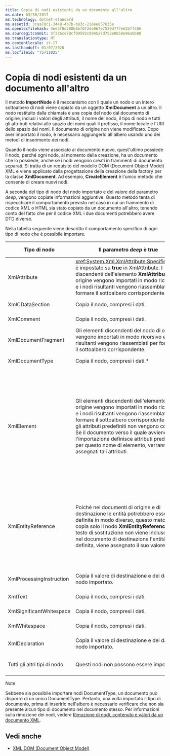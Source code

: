 ```yaml
---
title: Copia di nodi esistenti da un documento all'altro
ms.date: 03/30/2017
ms.technology: dotnet-standard
ms.assetid: 3caa78c1-3448-4b7b-b83c-228ee857635e
ms.openlocfilehash: 4ee3f8d280b8bf0f2de067e7529d777e62bff406
ms.sourcegitcommit: 5f236cd78cf09593c8945a7d753e0850e96a0b80
ms.translationtype: MT
ms.contentlocale: it-IT
ms.lasthandoff: 01/07/2020
ms.locfileid: "75711025"
---
```

# <a name="copying-existing-nodes-from-one-document-to-another"></a>Copia di nodi esistenti da un documento all'altro
Il metodo **ImportNode** è il meccanismo con il quale un nodo o un intero sottoalbero di nodi viene copiato da un oggetto **XmlDocument** a un altro. Il nodo restituito dalla chiamata è una copia del nodo dal documento di origine, inclusi i valori degli attributi, il nome del nodo, il tipo di nodo e tutti gli attributi relativi allo spazio dei nomi quali il prefisso, il nome locale e l'URI dello spazio dei nomi. Il documento di origine non viene modificato. Dopo aver importato il nodo, è necessario aggiungerlo all'albero usando uno dei metodi di inserimento dei nodi.  
  
 Quando il nodo viene associato al documento nuovo, quest'ultimo possiede il nodo, perché ogni nodo, al momento della creazione, ha un documento che lo possiede, anche se i nodi vengono creati in frammenti di documento separati. Si tratta di un requisito del modello DOM (Document Object Model) XML e viene applicato dalla progettazione della creazione della factory per la classe **XmlDocument**. Ad esempio, **CreateElement** è l'unico metodo che consente di creare nuovi nodi.  
  
 A seconda del tipo di nodo del nodo importato e del valore del parametro *deep*, vengono copiate informazioni aggiuntive. Questo metodo tenta di rispecchiare il comportamento previsto nel caso in cui un frammento di codice XML o HTML sia stato copiato da un documento all'altro, tenendo conto del fatto che per il codice XML i due documenti potrebbero avere DTD diverse.  
  
 Nella tabella seguente viene descritto il comportamento specifico di ogni tipo di nodo che è possibile importare.  
  
|Tipo di nodo|Il parametro *deep* è true|Il parametro *deep* è false|  
|---------------|------------------------------|-------------------------------|  
|XmlAttribute|<xref:System.Xml.XmlAttribute.Specified%2A> è impostato su **true** in XmlAttribute. I discendenti dell'elemento **XmlAttribute** di origine vengono importati in modo ricorsivo e i nodi risultanti vengono riassemblati per formare il sottoalbero corrispondente.|Il parametro *deep* non è applicabile ai nodi **XmlAttribute**, perché questi restano sempre associati ai nodi figlio durante l'importazione.|  
|XmlCDataSection|Copia il nodo, compresi i dati.|Copia il nodo, compresi i dati.|  
|XmlComment|Copia il nodo, compresi i dati.|Copia il nodo, compresi i dati.|  
|XmlDocumentFragment|Gli elementi discendenti del nodo di origine vengono importati in modo ricorsivo e i nodi risultanti vengono riassemblati per formare il sottoalbero corrispondente.|Viene creato un **XmlDocumentFragment** vuoto.|  
|XmlDocumentType|Copia il nodo, compresi i dati.*|Copia il nodo, compresi i dati.*|  
|XmlElement|Gli elementi discendenti dell'elemento di origine vengono importati in modo ricorsivo e i nodi risultanti vengono riassemblati per formare il sottoalbero corrispondente. **Nota:** gli attributi predefiniti non vengono copiati. Se il documento verso il quale avviene l'importazione definisce attributi predefiniti per questo nome di elemento, verranno assegnati tali attributi.|I nodi Attribute specificati dell'elemento di origine vengono importati e i nodi **XmlAttribute** generati vengono associati al nuovo elemento. I nodi discendenti non vengono copiati. **Nota:** gli attributi predefiniti non vengono copiati. Se il documento verso il quale avviene l'importazione definisce attributi predefiniti per questo nome di elemento, verranno assegnati tali attributi.|  
|XmlEntityReference|Poiché nei documenti di origine e di destinazione le entità potrebbero essere definite in modo diverso, questo metodo copia solo il nodo **XmlEntityReference**. Il testo di sostituzione non viene incluso. Se nel documento di destinazione l'entità è definita, viene assegnato il suo valore.|Poiché nei documenti di origine e di destinazione le entità potrebbero essere definite in modo diverso, questo metodo copia solo il nodo **XmlEntityReference**. Il testo di sostituzione non viene incluso. Se nel documento di destinazione l'entità è definita, viene assegnato il suo valore.|  
|XmlProcessingInstruction|Copia il valore di destinazione e dei dati dal nodo importato.|Copia il valore di destinazione e dei dati dal nodo importato.|  
|XmlText|Copia il nodo, compresi i dati.|Copia il nodo, compresi i dati.|  
|XmlSignificantWhitespace|Copia il nodo, compresi i dati.|Copia il nodo, compresi i dati.|  
|XmlWhitespace|Copia il nodo, compresi i dati.|Copia il nodo, compresi i dati.|  
|XmlDeclaration|Copia il valore di destinazione e dei dati dal nodo importato.|Copia il valore di destinazione e dei dati dal nodo importato.|  
|Tutti gli altri tipi di nodo|Questi nodi non possono essere importati.|Questi nodi non possono essere importati.|  
  
> [!NOTE]
> Sebbene sia possibile importare nodi DocumentType, un documento può disporre di un unico DocumentType. Pertanto, una volta importato il tipo di documento, prima di inserirlo nell'albero è necessario verificare che non sia presente alcun tipo di documento nel documento stesso. Per informazioni sulla rimozione dei nodi, vedere [Rimozione di nodi, contenuto e valori da un documento XML](../../../../docs/standard/data/xml/removing-nodes-content-and-values-from-an-xml-document.md).  
  
## <a name="see-also"></a>Vedi anche

- [XML DOM (Document Object Model)](../../../../docs/standard/data/xml/xml-document-object-model-dom.md)
